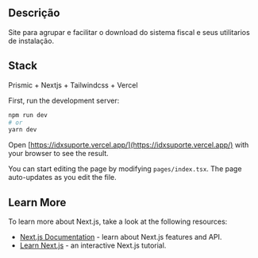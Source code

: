## Descrição
Site para agrupar e facilitar o download do sistema fiscal e seus utilitarios de instalação.

## Stack
Prismic + Nextjs + Tailwindcss + Vercel


First, run the development server:

```bash
npm run dev
# or
yarn dev
```

Open [https://idxsuporte.vercel.app/](https://idxsuporte.vercel.app/) with your browser to see the result.

You can start editing the page by modifying `pages/index.tsx`. The page auto-updates as you edit the file.

## Learn More

To learn more about Next.js, take a look at the following resources:

- [Next.js Documentation](https://nextjs.org/docs) - learn about Next.js features and API.
- [Learn Next.js](https://nextjs.org/learn) - an interactive Next.js tutorial.
